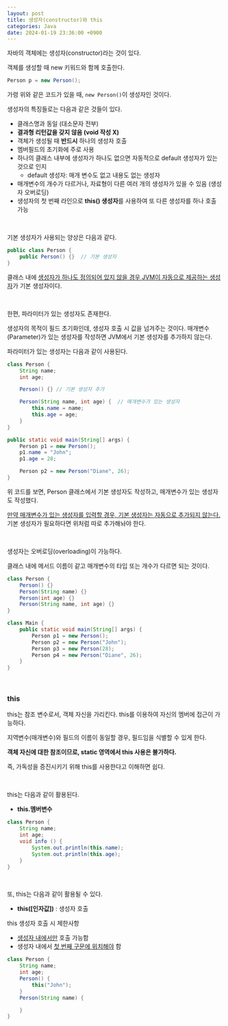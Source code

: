 ```yaml
---
layout: post
title: 생성자(constructor)와 this
categories: Java
date: 2024-01-19 23:36:00 +0900
---
```

자바의 객체에는 생성자(constructor)라는 것이 있다.

객체를 생성할 때 new 키워드와 함께 호출한다.

```java
Person p = new Person();
```

가령 위와 같은 코드가 있을 때, ```new Person()```이 생성자인 것이다.

생성자의 특징들로는 다음과 같은 것들이 있다.

- 클래스명과 동일 (대소문자 전부)
- <b>결과형 리턴값을 갖지 않음 (void 작성 X)</b>
- 객체가 생성될 때 <b>반드시</b> 하나의 생성자 호출
- 멤버필드의 초기화에 주로 사용
- 하나의 클래스 내부에 생성자가 하나도 없으면 자동적으로 default 생성자가 있는 것으로 인지
    - default 생성자: 매개 변수도 없고 내용도 없는 생성자
- 매개변수의 개수가 다르거나, 자료형이 다른 여러 개의 생성자가 있을 수 있음 (생성자 오버로딩)
- 생성자의 첫 번째 라인으로 <b>this() 생성자</b>를 사용하여 또 다른 생성자를 하나 호출 가능

<br>

기본 생성자가 사용되는 양상은 다음과 같다.

```java
public class Person {
    public Person() {}  // 기본 생성자
}
```

클래스 내에 <u>생성자가 하나도 정의되어 있지 않을 경우 JVM이 자동으로 제공하는 생성자</u>가 기본 생성자이다.

<br>

한편, 파라미터가 있는 생성자도 존재한다.

생성자의 목적이 필드 초기화인데, 생성자 호출 시 값을 넘겨주는 것이다. 매개변수(Parameter)가 있는 생성자를 작성하면 JVM에서 기본 생성자를 추가하지 않는다.

파라미터가 있는 생성자는 다음과 같이 사용된다.

```java
class Person {
    String name;
    int age;

    Person() {} // 기본 생성자 추가

    Person(String name, int age) {  // 매개변수가 있는 생성자
        this.name = name;
        this.age = age;
    }
}
```

```java
public static void main(String[] args) {
    Person p1 = new Person();
    p1.name = "John";
    p1.age = 28;

    Person p2 = new Person("Diane", 26);
}
```

위 코드를 보면, Person 클래스에서 기본 생성자도 작성하고, 매개변수가 있는 생성자도 작성했다. 

<u>만약 매개변수가 있는 생성자를 입력할 경우, 기본 생성자는 자동으로 추가되지 않는다.</u> 기본 생성자가 필요하다면 위처럼 따로 추가해놔야 한다.

<br>

생성자는 오버로딩(overloading)이 가능하다.

클래스 내에 메서드 이름이 같고 매개변수의 타입 또는 개수가 다르면 되는 것이다.

```java
class Person {
    Person() {}
    Person(String name) {}
    Person(int age) {}
    Person(String name, int age) {}
}
```

```java
class Main {
    public static void main(String[] args) {
        Person p1 = new Person();
        Person p2 = new Person("John");
        Person p3 = new Person(28);
        Person p4 = new Person("Diane", 26);
    }
}
```

<br>

### this

this는 참조 변수로서, 객체 자신을 가리킨다. this를 이용하여 자신의 멤버에 접근이 가능하다.

지역변수(매개변수)와 필드의 이름이 동일할 경우, 필드임을 식별할 수 있게 한다.

<b>객체 자신에 대한 참조이므로, static 영역에서 this 사용은 불가하다.</b>

즉, 가독성을 증진시키기 위해 this를 사용한다고 이해하면 쉽다.

<br>

this는 다음과 같이 활용된다.

* <b>this.멤버변수</b>

```java
class Person {
    String name;
    int age;
    void info () {
        System.out.println(this.name);
        System.out.println(this.age);
    }
}
```

<br>

또, this는 다음과 같이 활용될 수 있다.

* <b>this([인자값])</b> : 생성자 호출

this 생성자 호출 시 제한사항
- <u>생성자 내에서만</u> 호출 가능함
- 생성자 내에서 <u>첫 번째 구문에 위치해야</u> 함

```java
class Person {
    String name;
    int age;
    Person() {
        this("John");
    }
    Person(String name) {

    }
}
```